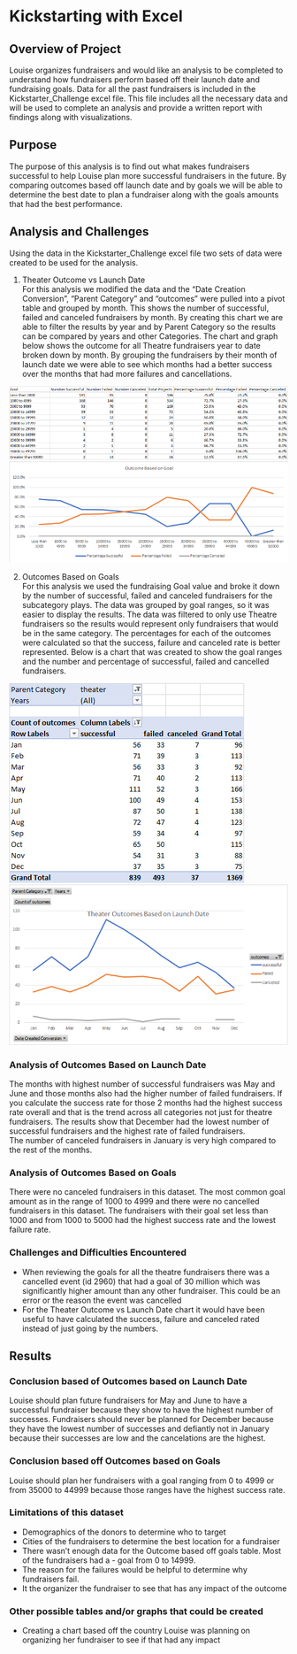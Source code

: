 # Kickstarting with Excel

## Overview of Project
Louise organizes fundraisers and would like an analysis to be completed to understand how fundraisers perform based off their launch date and fundraising goals. Data for all the past fundraisers is included in the Kickstarter_Challenge excel file. This file includes all the necessary data and will be used to complete an analysis and provide a written report with findings along with visualizations.

## Purpose
The purpose of this analysis is to find out what makes fundraisers successful to help Louise plan more successful fundraisers in the future.  By comparing outcomes based off launch date and by goals we will be able to determine the best date to plan a fundraiser along with the goals amounts that had the best performance. 

## Analysis and Challenges
Using the data in the Kickstarter_Challenge excel file two sets of data were created to be used for the analysis. 
1.	Theater Outcome vs Launch Date <br>
For this analysis we modified the data and the “Date Creation Conversion”, “Parent Category” and “outcomes” were pulled into a pivot table and grouped by month.  This shows the number of successful, failed and canceled fundraisers by month.  By creating this chart we are able to filter the results by year and by Parent Category so the results can be compared by years and other Categories. The chart and graph below shows the outcome for all Theatre fundraisers year to date broken down by month. By grouping the fundraisers by their month of launch date we were able to see which months had a better success over the months that had more failures and cancellations.  


<img src="https://github.com/andralobo/Module1-Challenge/blob/main/Outcomes_vs_Goals_Data.png?raw=true"> 
<img src="https://github.com/andralobo/Module1-Challenge/blob/main/Outcomes_vs_Goals.png?raw=true"> 

2.	Outcomes Based on Goals<br>
For this analysis we used the fundraising Goal value and broke it down by the number of successful, failed and canceled fundraisers for the subcategory plays.  The data was grouped by goal ranges, so it was easier to display the results.  The data was filtered to only use Theatre fundraisers so the results would represent only fundraisers that would be in the same category. The percentages for each of the outcomes were calculated so that the success, failure and canceled rate is better represented. Below is a chart that was created to show the goal ranges and the number and percentage of successful, failed and cancelled fundraisers.

<img src="https://github.com/andralobo/Module1-Challenge/blob/main/Theater_Outcomes_by_Launch_Date_Data.png?raw=true"> 
<img src="https://github.com/andralobo/Module1-Challenge/blob/main/Theater_Outcomes_vs_Launch.png?raw=true"> 

### Analysis of Outcomes Based on Launch Date
The months with highest number of successful fundraisers was May and June and those months also had the higher number of failed fundraisers. If you calculate the success rate for those 2 months had the highest success rate overall and that is the trend across all categories not just for theatre fundraisers.
The results show that December had the lowest number of successful fundraisers and the highest rate of failed fundraisers.  
The number of canceled fundraisers in January is very high compared to the rest of the months.

### Analysis of Outcomes Based on Goals
There were no canceled fundraisers in this dataset.  The most common goal amount as in the range of 1000 to 4999 and there were no cancelled fundraisers in this dataset.  The fundraisers with their goal set less than 1000 and from 1000 to 5000 had the highest success rate and the lowest failure rate.
 
### Challenges and Difficulties Encountered
-	When reviewing the goals for all the theatre fundraisers there was a cancelled event (id 2960) that had a goal of 30 million which was significantly higher amount than any other fundraiser.  This could be an error or the reason the event was cancelled
-	For the Theater Outcome vs Launch Date chart it would have been useful to have calculated the success, failure and canceled rated instead of just going by the numbers.

## Results

### Conclusion based of Outcomes based on Launch Date
Louise should plan future fundraisers for May and June to have a successful fundraiser because they show to have the highest number of successes.
Fundraisers should never be planned for December because they have the lowest number of successes and defiantly not in January because their successes are low and the cancelations are the highest.  

### Conclusion based off Outcomes based on Goals
Louise should plan her fundraisers with a goal ranging from 0 to 4999 or from 35000 to 44999 because those ranges have the highest success rate.  

### Limitations of this dataset
-	Demographics of the donors to determine who to target
-	Cities of the fundraisers to determine the best location for a fundraiser
-	There wasn’t enough data for the Outcome based off goals table.  Most of the fundraisers had a - goal from 0 to 14999.
-	The reason for the failures would be helpful to determine why fundraisers fail.
-	It the organizer the fundraiser to see that has any impact of the outcome

### Other possible tables and/or graphs that could be created
-	Creating a chart based off the country Louise was planning on organizing her fundraiser to see if that had any impact


